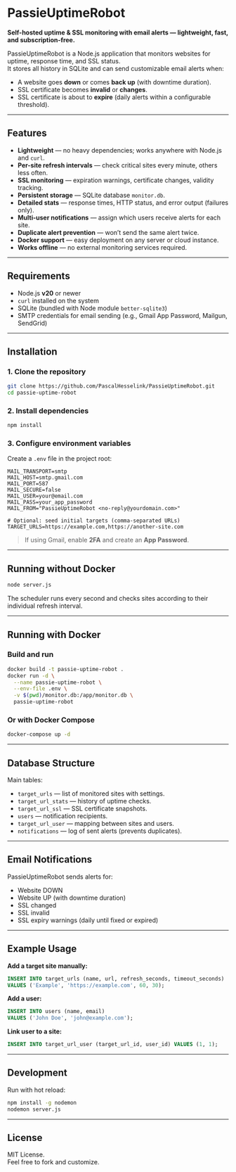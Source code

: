 # PassieUptimeRobot

**Self-hosted uptime & SSL monitoring with email alerts — lightweight, fast, and subscription-free.**

PassieUptimeRobot is a Node.js application that monitors websites for uptime, response time, and SSL status.  
It stores all history in SQLite and can send customizable email alerts when:

- A website goes **down** or comes **back up** (with downtime duration).
- SSL certificate becomes **invalid** or **changes**.
- SSL certificate is about to **expire** (daily alerts within a configurable threshold).

---

## Features

- **Lightweight** — no heavy dependencies; works anywhere with Node.js and `curl`.
- **Per-site refresh intervals** — check critical sites every minute, others less often.
- **SSL monitoring** — expiration warnings, certificate changes, validity tracking.
- **Persistent storage** — SQLite database `monitor.db`.
- **Detailed stats** — response times, HTTP status, and error output (failures only).
- **Multi-user notifications** — assign which users receive alerts for each site.
- **Duplicate alert prevention** — won’t send the same alert twice.
- **Docker support** — easy deployment on any server or cloud instance.
- **Works offline** — no external monitoring services required.

---

## Requirements

- Node.js **v20** or newer
- `curl` installed on the system
- SQLite (bundled with Node module `better-sqlite3`)
- SMTP credentials for email sending (e.g., Gmail App Password, Mailgun, SendGrid)

---

## Installation

### 1. Clone the repository
```bash
git clone https://github.com/PascalHesselink/PassieUptimeRobot.git
cd passie-uptime-robot
```

### 2. Install dependencies
```bash
npm install
```

### 3. Configure environment variables
Create a `.env` file in the project root:

```env
MAIL_TRANSPORT=smtp
MAIL_HOST=smtp.gmail.com
MAIL_PORT=587
MAIL_SECURE=false
MAIL_USER=your@email.com
MAIL_PASS=your_app_password
MAIL_FROM="PassieUptimeRobot <no-reply@yourdomain.com>"

# Optional: seed initial targets (comma-separated URLs)
TARGET_URLS=https://example.com,https://another-site.com
```

> If using Gmail, enable **2FA** and create an **App Password**.

---

## Running without Docker

```bash
node server.js
```

The scheduler runs every second and checks sites according to their individual refresh interval.

---

## Running with Docker

### Build and run
```bash
docker build -t passie-uptime-robot .
docker run -d \
  --name passie-uptime-robot \
  --env-file .env \
  -v $(pwd)/monitor.db:/app/monitor.db \
  passie-uptime-robot
```

### Or with Docker Compose
```bash
docker-compose up -d
```

---

## Database Structure

Main tables:
- `target_urls` — list of monitored sites with settings.
- `target_url_stats` — history of uptime checks.
- `target_url_ssl` — SSL certificate snapshots.
- `users` — notification recipients.
- `target_url_user` — mapping between sites and users.
- `notifications` — log of sent alerts (prevents duplicates).

---

## Email Notifications

PassieUptimeRobot sends alerts for:
- Website DOWN
- Website UP (with downtime duration)
- SSL changed
- SSL invalid
- SSL expiry warnings (daily until fixed or expired)

---

## Example Usage

**Add a target site manually:**
```sql
INSERT INTO target_urls (name, url, refresh_seconds, timeout_seconds)
VALUES ('Example', 'https://example.com', 60, 30);
```

**Add a user:**
```sql
INSERT INTO users (name, email)
VALUES ('John Doe', 'john@example.com');
```

**Link user to a site:**
```sql
INSERT INTO target_url_user (target_url_id, user_id) VALUES (1, 1);
```

---

## Development

Run with hot reload:
```bash
npm install -g nodemon
nodemon server.js
```

---

## License

MIT License.  
Feel free to fork and customize.